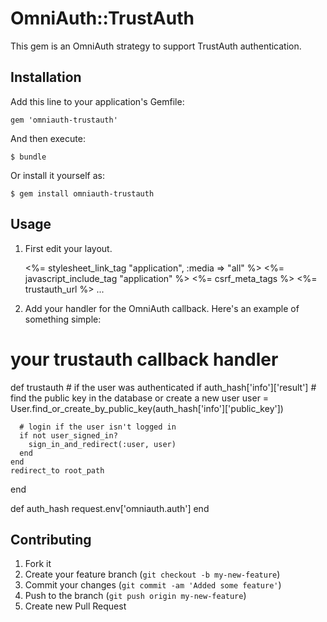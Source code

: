 # OmniAuth::TrustAuth

This gem is an OmniAuth strategy to support TrustAuth authentication.

## Installation

Add this line to your application's Gemfile:

    gem 'omniauth-trustauth'

And then execute:

    $ bundle

Or install it yourself as:

    $ gem install omniauth-trustauth

## Usage

1. First edit your layout.

    <!-- app/views/layouts/application.html.erb -->
    <!DOCTYPE html>
    <html>
    <head>
      <title>Your Title</title>
      <%= stylesheet_link_tag    "application", :media => "all" %>
      <%= javascript_include_tag "application" %>
      <%= csrf_meta_tags %>
      <%= trustauth_url %> <!-- Add this line to your layout to allow logging in from any page. -->
    </head>
    <body>
    ...

2. Add your handler for the OmniAuth callback. Here's an example of
   something simple:

  # your trustauth callback handler
  def trustauth
    # if the user was authenticated
    if auth_hash['info']['result']
      # find the public key in the database or create a new user
      user = User.find_or_create_by_public_key(auth_hash['info']['public_key'])

      # login if the user isn't logged in
      if not user_signed_in?
        sign_in_and_redirect(:user, user)
      end
    end
    redirect_to root_path
  end

  def auth_hash
    request.env['omniauth.auth']
  end

## Contributing

1. Fork it
2. Create your feature branch (`git checkout -b my-new-feature`)
3. Commit your changes (`git commit -am 'Added some feature'`)
4. Push to the branch (`git push origin my-new-feature`)
5. Create new Pull Request

